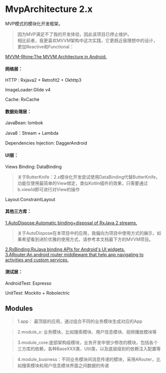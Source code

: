 # MvpArchitecture 2.x 

MVP模式的模块化开发框架。

> 因为MVP满足不了我的开发体验，因此该项目已停止维护。  
> 相比前者，我更喜欢MVVM架构中这次实践，它更趋近我理想中的设计，更加Reactive和Functional：

[MVVM-Rhine:The MVVM Architecture in Android.](https://github.com/qingmei2/MVVM-Rhine)

#### 网络层：

HTTP : Rxjava2 + Retrofit2 + Okhttp3

ImageLoader:Glide v4

Cache: RxCache

#### 数据处理层：

JavaBean: lombok

Java8：Stream + Lambda

Dependencies Injection: DaggerAndroid

#### UI层：

Views Binding: DataBinding

> 关于ButterKnife：2.x模块化开发尝试使用DataBinding代替ButterKnife，功能仅使用最简单的View绑定，类似Kotlin插件的效果，只需要通过b.viewId即可进行对View的操作

Layout:ConstraintLayout

#### 其他三方库：

[1.AutoDispose:Automatic binding+disposal of RxJava 2 streams.](https://github.com/uber/AutoDispose)  

> 关于AutoDispose在本项目中的应用，我偏向为项目中使用方式的展示，如果希望看到进阶优雅的使用方式，请参考本文档最下方的MVVM项目。

[2.RxBinding:RxJava binding APIs for Android's UI widgets.](https://github.com/JakeWharton/RxBinding)  
[3.ARouter:An android router middleware that help app navigating to activities and custom services.](https://github.com/alibaba/ARouter)  

#### 测试层：

AndroidTest: Espresso

UnitTest: Mockito + Robolectric

## Modules

> 1.app： 最顶层的应用，通过组合不同的业务模块生成对应的App

> 2.module_x: 业务模块，比如搜索模块、用户信息模块、视频播放模块等

> 3.module_core:底部架构级模块，业务开发中很少修改的模块，包括各个三方库的依赖，各种BaseXXX类、Util类，以及底层级别的依赖注入配置等

> 4.module_business：不同业务模块间消息传递的模块，采用ARouter，比如搜索模块和用户信息模块界面之间数据的传递

